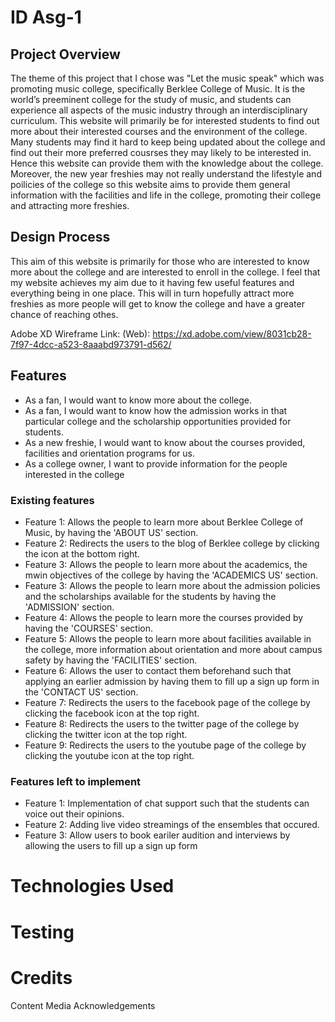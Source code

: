 # ID Asg-1

## Project Overview
 The theme of this project that I chose was "Let the music speak" which was promoting music college, specifically Berklee College of Music. It is the world’s preeminent college for the study of music, and students can experience all aspects of the music industry through an interdisciplinary curriculum. This website will primarily be for interested students to find out more about their interested courses and the environment of the college. Many students may find it hard to keep being updated about the college and find out their more preferred cousrses they may likely to be interested in. Hence this website can provide them with the knowledge about the college. Moreover, the new year freshies may not really understand the lifestyle and poilicies of the college so this website aims to provide them general information with the facilities and life in the college, promoting their college and attracting more freshies. 

## Design Process
This aim of this website is primarily for those who are interested to know more about the college and are interested to enroll in the college. I feel that my website achieves my aim due to it having few useful features and everything being in one place. This will in turn hopefully attract more freshies as more people will get to know the college and have a greater chance of reaching othes.

Adobe XD Wireframe Link: 
(Web): https://xd.adobe.com/view/8031cb28-7f97-4dcc-a523-8aaabd973791-d562/

## Features
+ As a fan, I would want to know more about the college.
+ As a fan, I would want to know how the admission works in that particular college and the scholarship opportunities provided for students.
+ As a new freshie, I would want to know about the courses provided,   facilities and orientation programs for us.
+ As a college owner, I want to provide information for the people interested in the college 

### Existing features
+ Feature 1: Allows the people to learn more about Berklee College of Music, by having the 'ABOUT US' section. 
+ Feature 2: Redirects the users to the blog of Berklee college by clicking the icon at the bottom right.
+ Feature 3: Allows the people to learn more about the academics, the mwin objectives of the college by having the 'ACADEMICS US' section. 
+ Feature 3: Allows the people to learn more about the admission policies and the scholarships available for the students by having the 'ADMISSION' section. 
+ Feature 4: Allows the people to learn more the courses provided by having the 'COURSES' section. 
+ Feature 5: Allows the people to learn more about facilities available in the college, more information about orientation and more about campus safety by having the 'FACILITIES' section. 
+ Feature 6: Allows the user to contact them beforehand such that applying an earlier admission by having them to fill up a sign up form in the 'CONTACT US' section.
+ Feature 7: Redirects the users to the facebook page of the college by clicking the facebook icon at the top right.
+ Feature 8: Redirects the users to the twitter page of the college by clicking the twitter icon at the top right.
+ Feature 9: Redirects the users to the youtube page of the college by clicking the youtube icon at the top right.

### Features left to implement
+ Feature 1: Implementation of chat support such that the students can voice out their opinions.
+ Feature 2: Adding live video streamings of the ensembles that occured.
+ Feature 3: Allow users to book eariler audition and interviews by allowing the users to fill up a sign up form 

# Technologies Used

# Testing

# Credits
Content
Media 
Acknowledgements